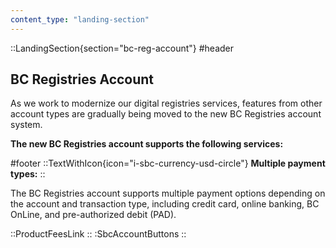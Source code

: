 ```yaml
---
content_type: "landing-section"
---
```


::LandingSection{section="bc-reg-account"}
#header
## BC Registries Account

As we work to modernize our digital registries services, features from other account types are gradually being moved to the new BC Registries account system.

**The new BC Registries account supports the following services:**

#footer
::TextWithIcon{icon="i-sbc-currency-usd-circle"}
**Multiple payment types:**
::

The BC Registries account supports multiple payment options depending on the account and transaction type, including credit card, online banking, BC OnLine, and pre-authorized debit (PAD).

::ProductFeesLink
::
:SbcAccountButtons
::